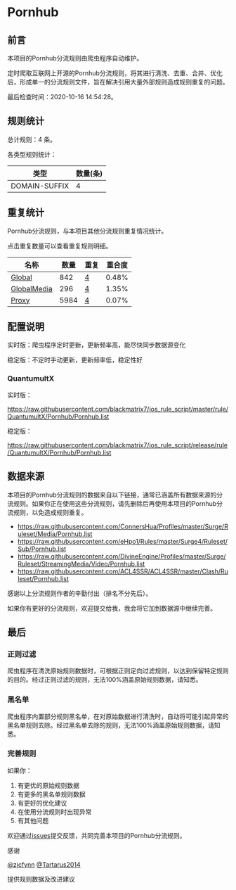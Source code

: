 # Pornhub

## 前言

本项目的Pornhub分流规则由爬虫程序自动维护。

定时爬取互联网上开源的Pornhub分流规则，将其进行清洗、去重、合并、优化后，形成单一的分流规则文件，旨在解决引用大量外部规则造成规则重复的问题。


最后检查时间：2020-10-16 14:54:28。

## 规则统计

总计规则：4 条。

各类型规则统计：

| 类型 | 数量(条) |
| ---- | ---- |
| DOMAIN-SUFFIX | 4 |
## 重复统计

Pornhub分流规则，与本项目其他分流规则重复情况统计。

点击重复数量可以查看重复规则明细。

| 名称 | 数量 | 重复 | 重合度 |
| ---- | ---- | ---- | ------ |
|  [Global](https://github.com/blackmatrix7/ios_rule_script/tree/master/rule/QuantumultX/Global)    | 842   | [4](https://github.com/blackmatrix7/ios_rule_script/tree/master/rule/Repeat/Pornhub/Global.list)   |   0.48%  |
|  [GlobalMedia](https://github.com/blackmatrix7/ios_rule_script/tree/master/rule/QuantumultX/GlobalMedia)    | 296   | [4](https://github.com/blackmatrix7/ios_rule_script/tree/master/rule/Repeat/Pornhub/GlobalMedia.list)   |   1.35%  |
|  [Proxy](https://github.com/blackmatrix7/ios_rule_script/tree/master/rule/QuantumultX/Proxy)    | 5984   | [4](https://github.com/blackmatrix7/ios_rule_script/tree/master/rule/Repeat/Pornhub/Proxy.list)   |   0.07%  |
## 配置说明

实时版：爬虫程序定时更新，更新频率高，能尽快同步数据源变化

稳定版：不定时手动更新，更新频率低，稳定性好

### QuantumultX 
实时版：

https://raw.githubusercontent.com/blackmatrix7/ios_rule_script/master/rule/QuantumultX/Pornhub/Pornhub.list

稳定版：

https://raw.githubusercontent.com/blackmatrix7/ios_rule_script/release/rule/QuantumultX/Pornhub/Pornhub.list

## 数据来源

本项目的Pornhub分流规则的数据来自以下链接，通常已涵盖所有数据来源的分流规则。如果你正在使用这些分流规则，请先删除后再使用本项目的Pornhub分流规则，以免造成规则重复。

- https://raw.githubusercontent.com/ConnersHua/Profiles/master/Surge/Ruleset/Media/Pornhub.list
- https://raw.githubusercontent.com/eHpo1/Rules/master/Surge4/Ruleset/Sub/Pornhub.list
- https://raw.githubusercontent.com/DivineEngine/Profiles/master/Surge/Ruleset/StreamingMedia/Video/Pornhub.list
- https://raw.githubusercontent.com/ACL4SSR/ACL4SSR/master/Clash/Ruleset/Pornhub.list


感谢以上分流规则作者的辛勤付出（排名不分先后）。

如果你有更好的分流规则，欢迎提交给我，我会将它加到数据源中继续完善。

## 最后

### 正则过滤

爬虫程序在清洗原始规则数据时，可根据正则定向过滤规则，以达到保留特定规则的目的。经过正则过滤的规则，无法100%涵盖原始规则数据，请知悉。

### 黑名单

爬虫程序内置部分规则黑名单，在对原始数据进行清洗时，自动将可能引起异常的黑名单规则去除。经过黑名单去除的规则，无法100%涵盖原始规则数据，请知悉。

### 完善规则

如果你：

1. 有更优的原始规则数据
2. 有更多的黑名单规则数据
3. 有更好的优化建议
4. 在使用分流规则时出现异常
5. 有其他问题

欢迎通过[issues](https://github.com/blackmatrix7/ios_rule_script/issues/new)提交反馈，共同完善本项目的Pornhub分流规则。

感谢

[@zjcfynn](https://github.com/zjcfynn) [@Tartarus2014](https://github.com/Tartarus2014)

提供规则数据及改进建议
